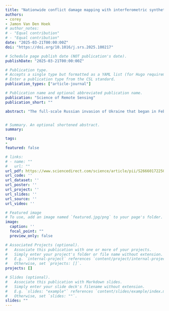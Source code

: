 ```yaml
---
title: "Nationwide conflict damage mapping with interferometric synthetic aperture radar: A study of the 2022 Russia-Ukraine conflict"
authors:
- corey
- Jamon Van Den Hoek
# author_notes:
# - "Equal contribution"
# - "Equal contribution"
date: "2025-03-21T00:00:00Z"
doi: "https://doi.org/10.1016/j.srs.2025.100217"

# Schedule page publish date (NOT publication's date).
publishDate: "2025-03-21T00:00:00Z"

# Publication type.
# Accepts a single type but formatted as a YAML list (for Hugo requirements).
# Enter a publication type from the CSL standard.
publication_types: ["article-journal"]

# Publication name and optional abbreviated publication name.
publication: "Science of Remote Sensing"
publication_short: ""

abstract: "The full-scale Russian invasion of Ukraine that began in February 2022 has killed thousands of civilians, displaced 3.7 million people, and wrought economic damage on the order of hundreds of billions of US dollars. However, the scale, timing, and geographic distribution of damage to Ukraine’s built environment has never been comprehensively assessed. In this study, we use 17,532 Sentinel-1 interferometric synthetic aperture radar (InSAR) coherence images within a coherent change detection (CCD) framework to identify likely damage across human settlements in Ukraine from March 2022 through October 2023. Overall, we map 264 km2 of likely damage across 5.35% (n=2,288) of administrative settlement polygons. The geographic breadth and protraction of this conflict are well captured through remote monitoring. Two thirds (67.0%) of detected damage is within 10 km of the conflict’s front line demarcating territorial control and active fighting between Ukrainian and Russian forces. Damage is detected during every month of the study with one quarter (27.55%) of damage detected during the first two months of the Russian invasion and another one quarter (24.81%) of damage detected during the 2022 counteroffensives in Kharkiv and Kherson. To calibrate our detection approach and assess agreement with known locations of damage, we use data on 17,043 damage locations in 25 Ukrainian settlements mapped by the United Nations Satellite Agency (UNOSAT) and based on visual interpretation of sub-meter optical satellite imagery. Overall, we detect 59.13% of UNOSAT-mapped damage locations in areas under monitoring with false positive rates ranging from 0.81%–1.14% for testing and training partitions respectively, overcoming a major limitation of using Sentinel-1 CCD for nationwide war damage mapping across seasonal cycles. Our approach is scalable, rapid, low-cost, and can be used to prioritize specific regions for in-depth remote or field-based damage assessments. Given the proliferation of urban armed conflicts around the world, the results of this study show a promising path forward not only for nationwide, sustained damage mapping but also for informing post-conflict recovery and rebuilding with a transparent and replicable approach."


# Summary. An optional shortened abstract.
summary:

tags:
-
featured: false

# links:
# - name: ""
#   url: ""
url_pdf: https://www.sciencedirect.com/science/article/pii/S2666017225000239
url_code: ''
url_dataset: ''
url_poster: ''
url_project: ''
url_slides: ''
url_source: ''
url_video: ''

# Featured image
# To use, add an image named `featured.jpg/png` to your page's folder. 
image:
  caption: ''
  focal_point: ""
  preview_only: false

# Associated Projects (optional).
#   Associate this publication with one or more of your projects.
#   Simply enter your project's folder or file name without extension.
#   E.g. `internal-project` references `content/project/internal-project/index.md`.
#   Otherwise, set `projects: []`.
projects: []

# Slides (optional).
#   Associate this publication with Markdown slides.
#   Simply enter your slide deck's filename without extension.
#   E.g. `slides: "example"` references `content/slides/example/index.md`.
#   Otherwise, set `slides: ""`.
slides: ""
---
```


